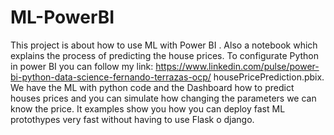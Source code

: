 # ML-PowerBI
This project is about how to use ML with Power BI . Also a  notebook which explains the process of predicting the house prices.
To configurate Python in power BI you can follow my link: https://www.linkedin.com/pulse/power-bi-python-data-science-fernando-terrazas-ocp/
housePricePrediction.pbix. We have the ML with python code and the Dashboard how to predict houses prices and you can simulate how changing the parameters we can know the price.
It examples show you how you can deploy fast ML protothypes very fast without having to use Flask o django.



